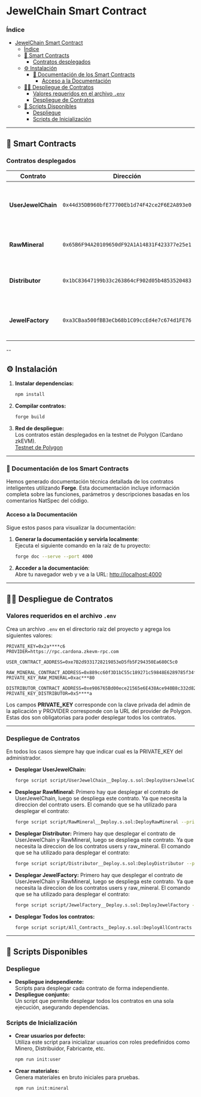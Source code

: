 # JewelChain Smart Contract

### Índice

- [JewelChain Smart Contract](#jewelchain-smart-contract)
    - [Índice](#índice)
  - [📄 Smart Contracts](#-smart-contracts)
    - [Contratos desplegados](#contratos-desplegados)
  - [⚙️ Instalación](#️-instalación)
    - [📝 Documentación de los Smart Contracts](#-documentación-de-los-smart-contracts)
      - [Acceso a la Documentación](#acceso-a-la-documentación)
  - [🧑‍💻 Despliegue de Contratos](#-despliegue-de-contratos)
    - [Valores requeridos en el archivo `.env`](#valores-requeridos-en-el-archivo-env)
    - [Despliegue de Contratos](#despliegue-de-contratos)
  - [🚀 Scripts Disponibles](#-scripts-disponibles)
    - [Despliegue](#despliegue)
    - [Scripts de Inicialización](#scripts-de-inicialización)

---

## 📄 Smart Contracts

### Contratos desplegados

| **Contrato**        | **Dirección**                               |**Descripción**                                                                 | Transaction |
|----------------------|---------------------------------------------|---------------------------------------------------------------------------------|-------------|
| **UserJewelChain**   | `0x44d35DB960bfE77700Eb1d74F42ce2F6E2A893e0` | Gestiona usuarios y roles necesarios para el sistema.                          | [Transaction User smart contract](https://cardona-zkevm.polygonscan.com/address/0x44d35DB960bfE77700Eb1d74F42ce2F6E2A893e0) |
| **RawMineral**       | `0x65B6F94A20109650dF92A1A14831F423377e25e1` | Controla la creación y manejo de minerales.                          | [Transaction RawMineral smart contract](https://cardona-zkevm.polygonscan.com/address/0x65B6F94A20109650dF92A1A14831F423377e25e1) |
| **Distributor**      | `0x1bC83647199b33c263864cF902d05b4853520483` | Realiza el envio de minerales y joyas en el sistema.                    | [Transaction Distributor smart contract](https://cardona-zkevm.polygonscan.com/address/0x1bC83647199b33c263864cF902d05b4853520483) |
| **JewelFactory**      | `0xa3CBaa500fBB3eCb68b1C09ccEd4e7c674d1FE76` | Maneja la creacion y gestion de joyas en el sistema.                    | [Transaction JewelFactory smart contract](https://cardona-zkevm.polygonscan.com/address/0xa3CBaa500fBB3eCb68b1C09ccEd4e7c674d1FE76) |

--

## ⚙️ Instalación

1. **Instalar dependencias:**
   ```bash
   npm install
   ```

2. **Compilar contratos:**
   ```bash
   forge build
   ```

3. **Red de despliegue:**  
   Los contratos están desplegados en la testnet de Polygon (Cardano zkEVM).  
   [Testnet de Polygon](https://cardona-zkevm.polygonscan.com/)

---
### 📝 Documentación de los Smart Contracts

Hemos generado documentación técnica detallada de los contratos inteligentes utilizando **Forge**. Esta documentación incluye información completa sobre las funciones, parámetros y descripciones basadas en los comentarios NatSpec del código.

#### Acceso a la Documentación

Sigue estos pasos para visualizar la documentación:

1. **Generar la documentación y servirla localmente**:  
   Ejecuta el siguiente comando en la raíz de tu proyecto:
   ```bash
   forge doc --serve --port 4000
   ```

2. **Acceder a la documentación**:  
   Abre tu navegador web y ve a la URL:
   [http://localhost:4000](http://localhost:4000)

---


## 🧑‍💻 Despliegue de Contratos

### Valores requeridos en el archivo `.env`

Crea un archivo `.env` en el directorio raíz del proyecto y agrega los siguientes valores:

```env
PRIVATE_KEY=0x2a****c6
PROVIDER=https://rpc.cardona.zkevm-rpc.com

USER_CONTRACT_ADDRESS=0xe7B2d9331728219853eD5fb5F294350Ea680C5c0

RAW_MINERAL_CONTRACT_ADDRESS=0x889cc60f3D1bC55c189271c59848E6289785f34f
PRIVATE_KEY_RAW_MINERAL=0xac***80

DISTRIBUTOR_CONTRACT_ADDRESS=0xe986765Bd00ece21565e6E438Ace940B8c332d82
PRIVATE_KEY_DISTRIBUTOR=0x5****a
```

Los campos __PRIVATE_KEY__ corresponde con la clave privada del admin de la aplicación y PROVIDER corresponde con la URL del provider de Polygon.
Estas dos son obligatorias para poder desplegar todos los contratos.

---

### Despliegue de Contratos

En todos los casos siempre hay que indicar cual es la PRIVATE_KEY del administrador.

- **Desplegar UserJewelChain:**
   ```bash
   forge script script/UserJewelChain__Deploy.s.sol:DeployUsersJewelsChain --private-key $PRIVATE_KEY --rpc-url mumbai --broadcast --legacy
   ```

- **Desplegar RawMineral:**
  Primero hay que desplegar el contrato de UserJewelChain, luego se despliega este contrato. Ya que necesita la direccion del contrato users.
  El comando que se ha utilizado para desplegar el contrato:
  ```bash
  forge script script/RawMineral__Deploy.s.sol:DeployRawMineral --private-key $PRIVATE_KEY --rpc-url mumbai --broadcast --legacy
  ```
- **Desplegar Distributor:**
   Primero hay que desplegar el contrato de UserJewelChain y RawMineral, luego se despliega este contrato. Ya que necesita la direccion de los contratos users y raw_mineral.
   El comando que se ha utilizado para desplegar el contrato:
   ```bash
   forge script script/Distributor__Deploy.s.sol:DeployDistributor --private-key $PRIVATE_KEY --rpc-url mumbai --broadcast --legacy
   ```
- **Desplegar JewelFactory:**
   Primero hay que desplegar el contrato de UserJewelChain y RawMineral, luego se despliega este contrato. Ya que necesita la direccion de los contratos users y raw_mineral.
   El comando que se ha utilizado para desplegar el contrato:
   ```bash
   forge script script/JewelFactory__Deploy.s.sol:DeployJewelFactory --private-key $PRIVATE_KEY --rpc-url mumbai --broadcast --legacy
   ```

- **Desplegar Todos los contratos:**  
   ```bash
   forge script script/All_Contracts__Deploy.s.sol:DeployAllContracts --private-key $PRIVATE_KEY --rpc-url mumbai --broadcast --legacy
   ```

---

## 🚀 Scripts Disponibles

### Despliegue
- **Despliegue independiente:**  
   Scripts para desplegar cada contrato de forma independiente.
- **Despliegue conjunto:**  
   Un script que permite desplegar todos los contratos en una sola ejecución, asegurando dependencias.

### Scripts de Inicialización
- **Crear usuarios por defecto:**  
   Utiliza este script para inicializar usuarios con roles predefinidos como Minero, Distribuidor, Fabricante, etc.
   ```bash
   npm run init:user
   ```

- **Crear materiales:**  
   Genera materiales en bruto iniciales para pruebas.
   ```bash
   npm run init:mineral
   ```
